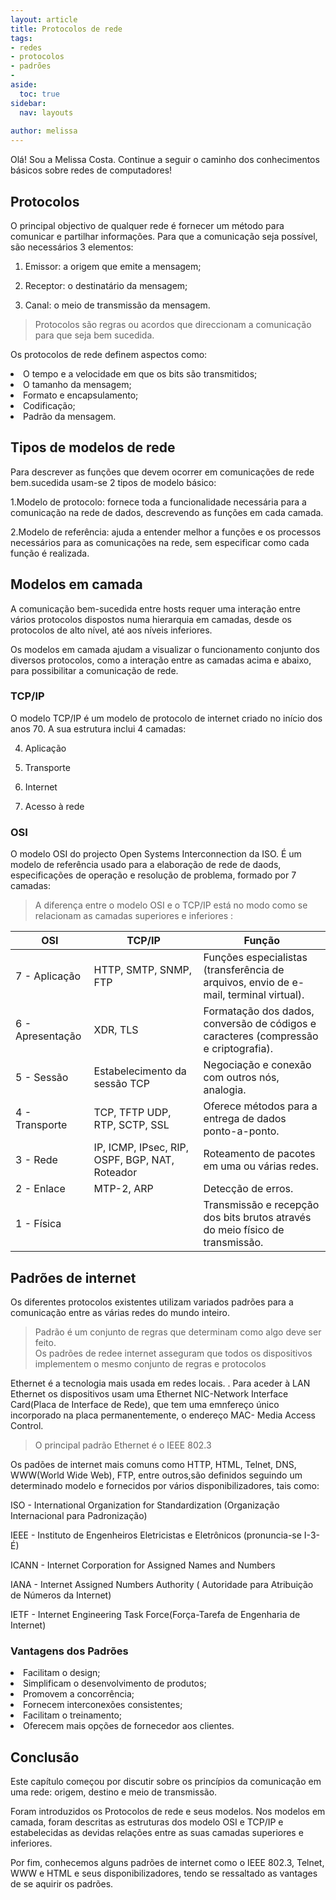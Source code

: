 ```yaml
---
layout: article
title: Protocolos de rede
tags:
- redes
- protocolos
- padrões
- 
aside:
  toc: true
sidebar:
  nav: layouts
  
author: melissa
---
```


Olá! Sou a Melissa Costa.
Continue a seguir o caminho dos conhecimentos básicos sobre redes de computadores!


## Protocolos

O principal objectivo de qualquer rede é fornecer um método para comunicar e partilhar informações. Para que a comunicação seja possível, são necessários 3 elementos:

1. Emissor: a origem que emite a mensagem;

2. Receptor: o destinatário da mensagem;

3. Canal: o meio de transmissão da mensagem.


>Protocolos são regras ou acordos que direccionam a comunicação para que seja bem sucedida.

Os protocolos de rede definem aspectos como:
<li>O tempo e a velocidade em que os bits são transmitidos;</li>
<li>O tamanho da mensagem;</li>
<li>Formato e encapsulamento;</li>
<li>Codificação;</li>
<li>Padrão da mensagem.</li>

## Tipos de modelos de rede

Para descrever as funções que devem ocorrer em comunicações de rede bem.sucedida usam-se 2 tipos de modelo básico:

1.Modelo de protocolo: fornece toda a funcionalidade necessária para a comunicação na rede de dados, descrevendo as funções em cada camada.

2.Modelo de referência: ajuda a entender melhor a funções e os processos necessários para as comunicações na rede, sem especificar como cada função é realizada.

## Modelos em camada

A comunicação bem-sucedida entre hosts requer uma interação entre vários protocolos dispostos numa hierarquia em camadas, desde os protocolos de alto nível, até aos níveis inferiores.

Os modelos em camada ajudam a visualizar o funcionamento conjunto dos diversos protocolos, como a interação entre as camadas acima e abaixo, para possibilitar a comunicação de rede.
### TCP/IP
O modelo TCP/IP é um modelo de protocolo de internet criado no início dos anos 70. A sua estrutura  inclui 4 camadas:

4. Aplicação

3. Transporte

2. Internet

1. Acesso à rede

### OSI

O modelo OSI do projecto Open Systems Interconnection da ISO. É um modelo de referência usado para a elaboração de rede de daods, especificações de operação e resolução de problema, formado por 7 camadas:

>A diferença entre o modelo OSI e o  TCP/IP está no modo como se relacionam as camadas superiores e inferiores :

| OSI | TCP/IP | Função |
|--- |--- |--- |
| 7 - Aplicação | HTTP, SMTP, SNMP, FTP | Funções especialistas (transferência de arquivos, envio de e-mail, terminal virtual).|
| 6 - Apresentação | XDR, TLS | Formatação dos dados, conversão de códigos e caracteres (compressão e criptografia).|
| 5 - Sessão	| Estabelecimento da sessão TCP | Negociação e conexão com outros nós, analogia.|
| 4 - Transporte |	TCP, TFTP UDP, RTP, SCTP, SSL | Oferece métodos para a entrega de dados ponto-a-ponto.|
| 3 - Rede |	IP, ICMP, IPsec, RIP, OSPF, BGP, NAT, Roteador | Roteamento de pacotes em uma ou várias redes.|
| 2 - Enlace | 	MTP-2, ARP | Detecção de erros.|
| 1 - Física |	| Transmissão e recepção dos bits brutos através do meio físico de transmissão.|

## Padrões de internet

Os diferentes protocolos existentes utilizam variados padrões para a comunicação entre as várias redes do mundo inteiro.

> Padrão é um conjunto de regras que determinam como algo deve ser feito. <br> Os padrões de redee internet asseguram que todos os dispositivos implementem o mesmo conjunto de regras e protocolos

Ethernet é a tecnologia mais usada em redes locais. . Para aceder à LAN Ethernet os dispositivos usam uma Ethernet NIC-Network Interface Card(Placa de Interface de Rede), que tem uma emnfereço único incorporado na placa permanentemente, o endereço MAC- Media Access Control.

>O principal padrão Ethernet é o IEEE 802.3

Os padões de internet mais comuns como HTTP, HTML, Telnet, DNS, WWW(World Wide Web), FTP, entre outros,são definidos  seguindo um determinado modelo e fornecidos por vários disponibilizadores, tais como:

ISO - International Organization for Standardization (Organização Internacional para Padronização)

IEEE - Instituto de Engenheiros Eletricistas e Eletrônicos (pronuncia-se I-3-É) 

ICANN - Internet Corporation for Assigned Names and Numbers

IANA - Internet Assigned Numbers Authority ( Autoridade para Atribuição de Números da Internet) 

IETF - Internet Engineering Task Force(Força-Tarefa de Engenharia de Internet)

### Vantagens dos Padrões

<li>Facilitam o design;</li>
<li>Simplificam o desenvolvimento de produtos;</li>
<li>Promovem a concorrência;</li>
<li>Fornecem interconexões consistentes;</li>
<li>Facilitam o treinamento;</li>
<li>Oferecem mais opções de fornecedor aos clientes.</li>

## Conclusão

Este capítulo começou por discutir sobre os princípios da comunicação em uma rede: origem, destino e meio de transmissão. 

Foram introduzidos os Protocolos de rede e seus modelos. Nos modelos em camada, foram descritas as estruturas dos modelo OSI e TCP/IP e estabelecidas as devidas relações entre as suas camadas superiores e inferiores.

Por fim, conhecemos alguns padrões de internet como o IEEE 802.3, Telnet, WWW e HTML e seus disponibilizadores, tendo se ressaltado as vantages de se aquirir os padrões.

